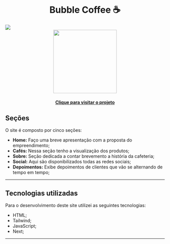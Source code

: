 <h1 align="center">
  <br>Bubble Coffee ☕
</h1>

<div>
  <img src="https://user-images.githubusercontent.com/99298840/234708229-036d2897-b47d-497b-933f-46c0a6e8061a.png" width=auto" />
</div>

<div align="center" >
  <img src="https://user-images.githubusercontent.com/99298840/234708240-3180227b-3106-478e-86c9-941bcb3d7dc0.png" width="200px" />
</div>

<h4 align="center"><a href="https://coffeeshop-gilsonfsdev.vercel.app/">Clique para visitar o projeto</a></h4>

## Seções

O site é composto por cinco seções:

- **Home:** Faço uma breve apresentação com a proposta do empreendimento;
- **Cafés:** Nessa seção tenho a visualização dos produtos;
- **Sobre:** Seção dedicada a contar brevemento a história da cafeteria;
- **Social:** Aqui são disponibilizados todas as redes sociais;
- **Depoimentos:** Exibe depoimentos de clientes que vão se alternando de tempo em tempo;

---

## Tecnologias utilizadas

Para o desenvolvimento deste site utilizei as seguintes tecnologias:

- HTML;
- Tailwind;
- JavaScript;
- Next;
---


